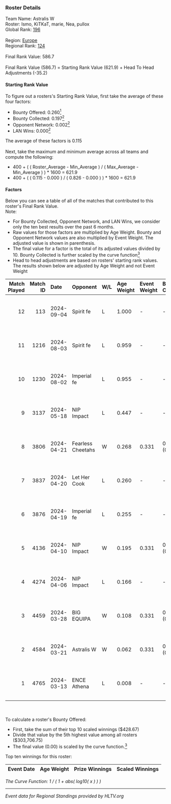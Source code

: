 ### Roster Details<br />
Team Name: Astralis W<br />
Roster: Ismo, KiTKaT, marie, Nea, pullox<br />
Global Rank: [196](../../standings_global_2024_09_08.md)<br />
<br />
Region: [Europe]( ../../standings_europe_2024_09_08.md)<br />
Regional Rank: [124]( ../../standings_europe_2024_09_08.md)<br />
<br />
Final Rank Value:  586.7<br />
<br />
Final Rank Value (586.7) = Starting Rank Value (621.9) + Head To Head Adjustments (-35.2)<br />

#### Starting Rank Value<br />
To figure out a rosters's Starting Rank Value, first take the average of these four factors:<br />
- Bounty Offered: 0.260[<sup>1</sup>](#table2)
- Bounty Collected: 0.197[<sup>2</sup>](#table1)
- Opponent Network: 0.002[<sup>2</sup>](#table1)
- LAN Wins: 0.000[<sup>2</sup>](#table1)

The average of these factors is 0.115<br />
<br />
Next, take the maximum and minimum average across all teams and compute the following:<br />
- 400 + ( ( Roster_Average - Min_Average ) / ( Max_Average - Min_Average ) ) * 1600 = 621.9
- 400 + ( ( 0.115 - 0.000 ) / ( 0.826 - 0.000 ) ) * 1600 = 621.9


#### Factors<br />
Below you can see a table of all of the matches that contributed to this roster's Final Rank Value.<br />
Note:<br />

- For Bounty Collected, Opponent Network, and LAN Wins, we consider only the ten best results over the past 6 months.
- Raw values for those factors are multiplied by Age Weight. Bounty and Opponent Network values are also multiplied by Event Weight. The adjusted value is shown in parenthesis.
- The final value for a factor is the total of its adjusted values divided by 10. Bounty Collected is further scaled by the curve function[<sup>3</sup>](#curveFunction)
- Head to head adjustments are based on rosters' starting rank values. The results shown below are adjusted by Age Weight and not Event Weight
<span id="table1"></span><br />


| Match Played | Match ID | Date       | Opponent          | W/L | Age Weight | Event Weight | Bounty Collected | Opponent Network | LAN Wins  | H2H Adj. | Roster                           |
| -: | -: | :- | :- | :- | :- | :- | :- | :- | :- | -: | :- |
|           12 |      113 | 2024-09-04 | Spirit fe         | L   | 1.000      | -            | -                | -                | -         |   -14.97 | Ismo, KiTKaT, marie, Nea, pullox |
|           11 |     1216 | 2024-08-03 | Spirit fe         | L   | 0.959      | -            | -                | -                | -         |   -14.69 | Ismo, KiTKaT, marie, Nea, pullox |
|           10 |     1230 | 2024-08-02 | Imperial fe       | L   | 0.955      | -            | -                | -                | -         |    -4.36 | Ismo, KiTKaT, marie, Nea, pullox |
|            9 |     3137 | 2024-05-18 | NIP Impact        | L   | 0.447      | -            | -                | -                | -         |    -6.03 | Ann4, D7, KiTKaT, Nea, pullox    |
|            8 |     3806 | 2024-04-21 | Fearless Cheetahs | W   | 0.268      | 0.331        | 0.001 (0.000)    | 0.027 (0.002)    | 0 (0.000) |     4.19 | Ann4, D7, KiTKaT, Nea, pullox    |
|            7 |     3837 | 2024-04-20 | Let Her Cook      | L   | 0.260      | -            | -                | -                | -         |    -2.00 | Ann4, D7, KiTKaT, Nea, pullox    |
|            6 |     3876 | 2024-04-19 | Imperial fe       | L   | 0.255      | -            | -                | -                | -         |    -1.36 | Ann4, D7, KiTKaT, Nea, pullox    |
|            5 |     4136 | 2024-04-10 | NIP Impact        | W   | 0.195      | 0.331        | 0.004 (0.000)    | 0.208 (0.013)    | 0 (0.000) |     3.56 | Ann4, D7, KiTKaT, Nea, pullox    |
|            4 |     4274 | 2024-04-06 | NIP Impact        | L   | 0.166      | -            | -                | -                | -         |    -2.25 | Ann4, D7, KiTKaT, Nea, pullox    |
|            3 |     4459 | 2024-03-28 | BIG EQUIPA        | W   | 0.108      | 0.331        | 0.013 (0.000)    | 0.106 (0.004)    | 0 (0.000) |     2.12 | Ann4, D7, KiTKaT, Nea, pullox    |
|            2 |     4584 | 2024-03-21 | Astralis W        | W   | 0.062      | 0.331        | 0.001 (0.000)    | 0.008 (0.000)    | 0 (0.000) |     0.69 | Ann4, D7, KiTKaT, Nea, pullox    |
|            1 |     4765 | 2024-03-13 | ENCE Athena       | L   | 0.008      | -            | -                | -                | -         |    -0.13 | Ann4, D7, KiTKaT, Nea, pullox    |

<br />
<span id="table2"></span><br />
To calculate a roster's Bounty Offered:<br />

- First, take the sum of their top 10 scaled winnings ($428.67)
- Divide that value by the 5th highest value among all rosters ($303,706.75)
- The final value (0.00) is scaled by the curve function.[<sup>3</sup>](#curveFunction)

Top ten winnings for this roster:<br />

| Event Date | Age Weight | Prize Winnings | Scaled Winnings |
| :- | -: | :- | :- |


<span id="curveFunction"></span>_The Curve Function: 1 / ( 1 + abs( log10( x ) ) )_<br />

---
_Event data for Regional Standings provided by HLTV.org_<br />
